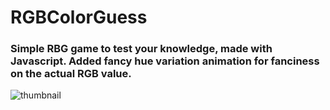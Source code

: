 # RGBColorGuess

### Simple RBG game to test your knowledge, made with Javascript. Added fancy hue variation animation for fanciness on the actual RGB value.


![thumbnail](https://cloud.githubusercontent.com/assets/24996793/26004807/6cad9d02-370d-11e7-8dd8-908d4e511aec.png)
